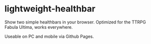 # lightweight-healthbar
Show two simple healthbars in your browser. Optimized for the TTRPG Fabula Ultima, works everywhere.

Useable on PC and mobile via Github Pages.
